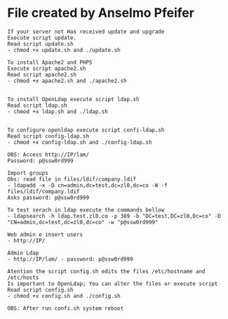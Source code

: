  # File created by Anselmo Pfeifer 

	If your server not Has received update and upgrade
	Execute script update.
	Read script update.sh
	- chmod +x update.sh and ./update.sh
	
	To install Apache2 and PHP5 
	Execute script apache2.sh
	Read script apache2.sh
	- chmod +x apache2.sh and ./apache2.sh


	To install OpenLdap execute script ldap.sh
	Read script ldap.sh
	- chmod +x ldap.sh and ./ldap.sh


	To configure openldap execute script confi-ldap.sh
	Read script config-ldap.sh
	- chmod +x config-ldap.sh and ./config-ldap.sh

	OBS: Access http://IP/lam/
	Password: p@ssw0rd999

	Import groups 
	Obs: read file in files/ldif/company.ldif
	- ldapadd -x -D cn=admin,dc=test,dc=zl0,dc=co -W -f files/ldif/company.ldif
	Asks password: p@ssw0rd999

	To test serach in ldap execute the commands bellow
	- ldapsearch -h ldap.test.zl0.co -p 389 -b "DC=test,DC=zl0,Dc=co" -D "CN=admin,dc=test,dc=zl0,dc=co" -w "p@ssw0rd999"

	Web admin e insert users
 	- http://IP/

	Admin Ldap
	- http://IP/lam/ - password: p@ssw0rd999

	Atention the script config.sh edits the files /etc/hostname and /etc/hosts
	Is important to OpenLdap; You can alter the files or execute script
	Read script config.sh
	- chmod +x config.sh and ./config.sh

	OBS: After run confi.sh system reboot
